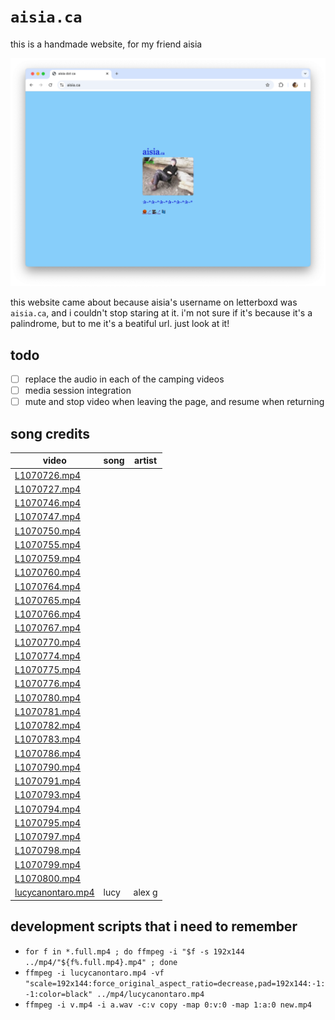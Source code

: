 # `aisia.ca`

this is a handmade website, for my friend aisia

<p align="center"><img src="png/screenshot.png" alt="screenshot of the website"></p>

this website came about because aisia's username on letterboxd was `aisia.ca`, and i couldn't stop staring at it.
i'm not sure if it's because it's a palindrome, but to me it's a beatiful url. just look at it!

## todo

- [ ] replace the audio in each of the camping videos
- [ ] media session integration
- [ ] mute and stop video when leaving the page, and resume when returning 

## song credits

| video                                      | song | artist |
| ------------------------------------------ | ---- | ------ |
| [L1070726.mp4](mp4/camping/L1070726.mp4)   |      |        |
| [L1070727.mp4](mp4/camping/L1070727.mp4)   |      |        |
| [L1070746.mp4](mp4/camping/L1070746.mp4)   |      |        |
| [L1070747.mp4](mp4/camping/L1070747.mp4)   |      |        |
| [L1070750.mp4](mp4/camping/L1070750.mp4)   |      |        |
| [L1070755.mp4](mp4/camping/L1070755.mp4)   |      |        |
| [L1070759.mp4](mp4/camping/L1070759.mp4)   |      |        |
| [L1070760.mp4](mp4/camping/L1070760.mp4)   |      |        |
| [L1070764.mp4](mp4/camping/L1070764.mp4)   |      |        |
| [L1070765.mp4](mp4/camping/L1070765.mp4)   |      |        |
| [L1070766.mp4](mp4/camping/L1070766.mp4)   |      |        |
| [L1070767.mp4](mp4/camping/L1070767.mp4)   |      |        |
| [L1070770.mp4](mp4/camping/L1070770.mp4)   |      |        |
| [L1070774.mp4](mp4/camping/L1070774.mp4)   |      |        |
| [L1070775.mp4](mp4/camping/L1070775.mp4)   |      |        |
| [L1070776.mp4](mp4/camping/L1070776.mp4)   |      |        |
| [L1070780.mp4](mp4/camping/L1070780.mp4)   |      |        |
| [L1070781.mp4](mp4/camping/L1070781.mp4)   |      |        |
| [L1070782.mp4](mp4/camping/L1070782.mp4)   |      |        |
| [L1070783.mp4](mp4/camping/L1070783.mp4)   |      |        |
| [L1070786.mp4](mp4/camping/L1070786.mp4)   |      |        |
| [L1070790.mp4](mp4/camping/L1070790.mp4)   |      |        |
| [L1070791.mp4](mp4/camping/L1070791.mp4)   |      |        |
| [L1070793.mp4](mp4/camping/L1070793.mp4)   |      |        |
| [L1070794.mp4](mp4/camping/L1070794.mp4)   |      |        |
| [L1070795.mp4](mp4/camping/L1070795.mp4)   |      |        |
| [L1070797.mp4](mp4/camping/L1070797.mp4)   |      |        |
| [L1070798.mp4](mp4/camping/L1070798.mp4)   |      |        |
| [L1070799.mp4](mp4/camping/L1070799.mp4)   |      |        |
| [L1070800.mp4](mp4/camping/L1070800.mp4)   |      |        |
| [lucycanontaro.mp4](mp4/lucycanontaro.mp4) | lucy | alex g |

## development scripts that i need to remember

- `for f in *.full.mp4 ; do ffmpeg -i "$f -s 192x144 ../mp4/"${f%.full.mp4}.mp4" ; done`
- `ffmpeg -i lucycanontaro.mp4 -vf "scale=192x144:force_original_aspect_ratio=decrease,pad=192x144:-1:-1:color=black" ../mp4/lucycanontaro.mp4`
- `ffmpeg -i v.mp4 -i a.wav -c:v copy -map 0:v:0 -map 1:a:0 new.mp4`
